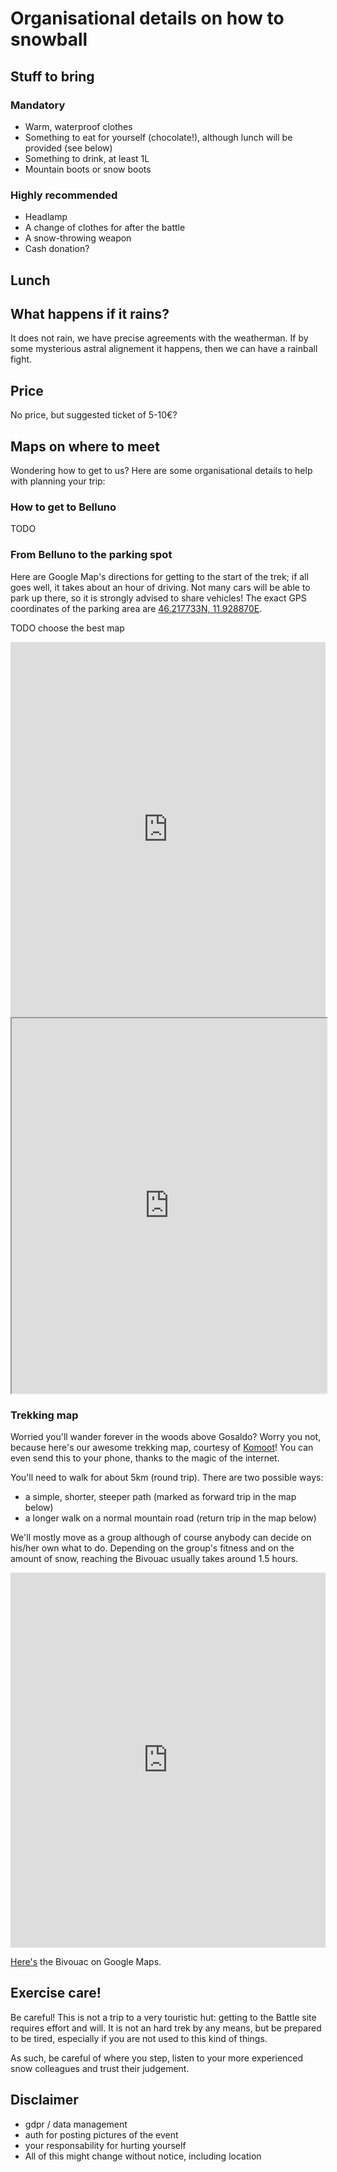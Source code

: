 # Organisational details on how to snowball

## Stuff to bring

### Mandatory
- Warm, waterproof clothes
- Something to eat for yourself (chocolate!), although lunch will be provided (see below)
- Something to drink, at least 1L
- Mountain boots or snow boots

### Highly recommended
- Headlamp
- A change of clothes for after the battle
- A snow-throwing weapon
- Cash donation?

## Lunch

## What happens if it rains?
It does not rain, we have precise agreements with the weatherman. If by some mysterious astral alignement it happens, then we can have a rainball fight.

## Price
No price, but suggested ticket of 5-10€?

## Maps on where to meet
Wondering how to get to us? Here are some organisational details to help with planning your trip:

### How to get to Belluno
TODO

### From Belluno to the parking spot
Here are Google Map's directions for getting to the start of the trek; if all goes well, it takes about an hour of driving. Not many cars will be able to park up there, so it is strongly advised to share vehicles!
The exact GPS coordinates of the parking area are [46.217733N, 11.928870E](https://goo.gl/maps/ip4GK8xxJjwSsrPr5).

TODO choose the best map

<iframe src="https://www.google.com/maps/embed?pb=!1m26!1m12!1m3!1d2776.5954280982533!2d11.926422769565752!3d46.218352517813024!2m3!1f0!2f0!3f0!3m2!1i1024!2i768!4f13.1!4m11!3e0!4m5!1s0x477907af7f6f0507%3A0xeecf16d4e5212cbe!2sStazione%20di%20Belluno%2C%2032100%20Belluno%20BL!3m2!1d46.141429599999995!2d12.209919699999999!4m3!3m2!1d46.2176948!2d11.928752!5e0!3m2!1sit!2sit!4v1570967252808!5m2!1sit!2sit" width="100%" height="600" frameborder="0" style="border:0;" allowfullscreen=""></iframe>

<iframe src="https://www.google.com/maps/d/u/0/embed?mid=1L4QMF90G6f9P3XUTF-BxAJImoeocQmp7&z=11" width="100%" height="600"></iframe>

### Trekking map
Worried you'll wander forever in the woods above Gosaldo? Worry you not, because here's our awesome trekking map, courtesy of [Komoot](https://www.komoot.com/tour/98511283)! You can even send this to your phone, thanks to the magic of the internet.

You'll need to walk for about 5km (round trip). There are two possible ways:

- a simple, shorter, steeper path (marked as forward trip in the map below)
- a longer walk on a normal mountain road (return trip in the map below)

We'll mostly move as a group although of course anybody can decide on his/her own what to do. Depending on the group's fitness and on the amount of snow, reaching the Bivouac usually takes around 1.5 hours.

<iframe src="https://www.komoot.com/tour/98511283/embed?profile=1" width="100%" height="600" frameborder="0" scrolling="no"></iframe>

[Here's](https://goo.gl/maps/CRMbn2kRX38G78UF9) the Bivouac on Google Maps.

## Exercise care!
Be careful! This is not a trip to a very touristic hut: getting to the Battle site requires effort and will. It is not an hard trek by any means, but be prepared to be tired, especially if you are not used to this kind of things.

As such, be careful of where you step, listen to your more experienced snow colleagues and trust their judgement.

## Disclaimer

- gdpr / data management
- auth for posting pictures of the event
- your responsability for hurting yourself
- All of this might change without notice, including location
